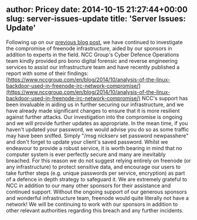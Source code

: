 author: Pricey
date: 2014-10-15 21:27:44+00:00
slug: server-issues-update
title: 'Server Issues: Update'
---

Following up on our [previous blog post](http://blog.freenode.net/2014/09/server-issues-2/), we have continued to investigate the compromise of freenode infrastructure, aided by our sponsors in addition to experts in the field.
NCC Group's Cyber Defence Operations team kindly provided pro bono digital forensic and reverse engineering services to assist our infrastructure team and have recently published a report with some of their findings:
[https://www.nccgroup.com/en/blog/2014/10/analysis-of-the-linux-backdoor-used-in-freenode-irc-network-compromise/](https://www.nccgroup.com/en/blog/2014/10/analysis-of-the-linux-backdoor-used-in-freenode-irc-network-compromise/)
NCC's support has been invaluable in aiding us in further securing our infrastructure, and we have already made significant changes to ensure that it is more resilient against further attacks. Our investigation into the compromise is ongoing and we will provide further updates as appropriate.
In the mean time, if you haven't updated your password, we would advise you do so as some traffic may have been sniffed. Simply "/msg nickserv set password newpasshere" and don't forget to update your client's saved password.
Whilst we endeavour to provide a robust service, it is worth bearing in mind that no computer system is ever perfectly secure and many are inevitably breached. For this reason we do not suggest relying entirely on freenode (or any infrastructure) to protect sensitive data, and encourage our users to take further steps (e.g. unique passwords per service, encryption) as part of a defence in depth strategy to safeguard it.
We are extremely grateful to NCC in addition to our many other sponsors for their assistance and continued support. Without the ongoing support of our generous sponsors and wonderful infrastructure team, freenode would quite literally not have a network!
We will be continuing to work with our sponsors in addition to other relevant authorities regarding this breach and any further incidents.
